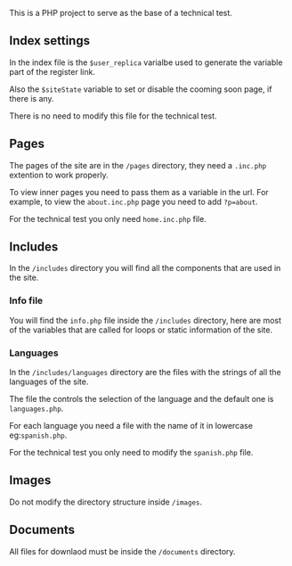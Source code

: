 This is a PHP project to serve as the base of a technical test.

## Index settings

In the index file is the `$user_replica` varialbe used to generate the variable part of the register link.

Also the `$siteState` variable to set or disable the cooming soon page, if there is any.

There is no need to modify this file for the technical test.

## Pages

The pages of the site are in the `/pages` directory, they need a `.inc.php` extention to work properly.

To view inner pages you need to pass them as a variable in the url. For example, to view the `about.inc.php` page you need to add `?p=about`.

For the technical test you only need `home.inc.php` file.

## Includes

In the `/includes` directory you will find all the components that are used in the site.

### Info file

You will find the `info.php` file inside the `/includes` directory, here are most of the variables that are called for loops or static information of the site.

### Languages

In the `/includes/languages` directory are the files with the strings of all the languages of the site.

The file the controls the selection of the language and the default one is `languages.php`.

For each language you need a file with the name of it in lowercase eg:`spanish.php`.

For the technical test you only need to modify the `spanish.php` file.

## Images

Do not modify the directory structure inside `/images`.

## Documents

All files for downlaod must be inside the `/documents` directory.